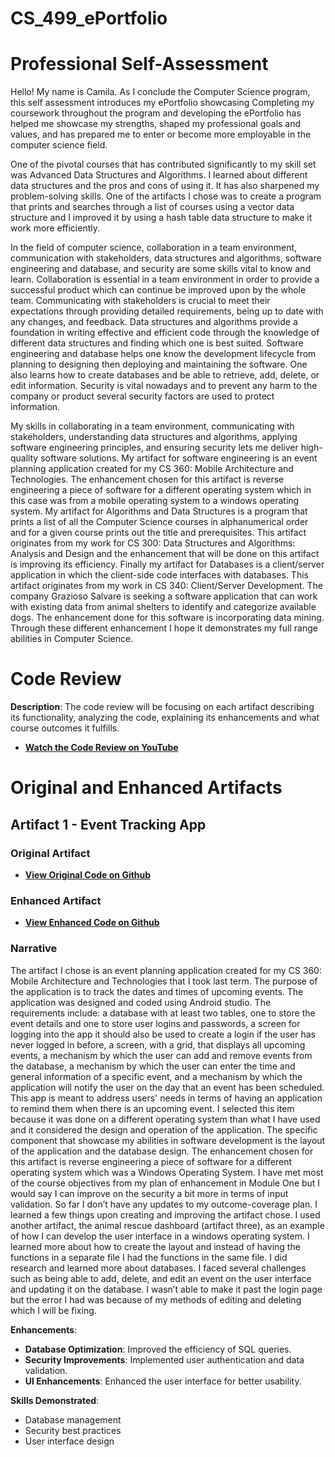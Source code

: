 # CS_499_ePortfolio

# Professional Self-Assessment

Hello! My name is Camila. As I conclude the Computer Science program, this self assessment introduces my ePortfolio showcasing Completing my coursework throughout the program and developing the ePortfolio has helped me showcase my strengths, shaped my professional goals and values, and has prepared me to enter or become more employable in the computer science field.

One of the pivotal courses that has contributed significantly to my skill set was Advanced Data Structures and Algorithms. I learned about different data structures and the pros and cons of using it. It has also sharpened my problem-solving skills. One of the artifacts I chose was to create a program that prints and searches through a list of courses using a vector data structure and I improved it by using a hash table data structure to make it work more efficiently. 

In the field of computer science, collaboration in a team environment, communication with stakeholders, data structures and algorithms, software engineering and database, and security are some skills vital to know and learn. Collaboration is essential in a team environment in order to provide a successful product which can continue be improved upon by the whole team. Communicating with stakeholders is crucial to meet their expectations through providing detailed requirements, being up to date with any changes, and feedback. Data structures and algorithms provide a foundation in writing effective and efficient code through the knowledge of different data structures and finding which one is best suited. Software engineering and database helps one know the development lifecycle from planning to designing then deploying and maintaining the software. One also learns how to create databases and be able to retrieve, add, delete, or edit information. Security is vital nowadays and to prevent any harm to the company or product several security factors are used to protect information.

My skills in collaborating in a team environment, communicating with stakeholders, understanding data structures and algorithms, applying software engineering principles, and ensuring security lets me deliver high-quality software solutions. My artifact for software engineering is an event planning application created for my CS 360: Mobile Architecture and Technologies. The enhancement chosen for this artifact is reverse engineering a piece of software for a different operating system which in this case was from a mobile operating system to a windows operating system. My artifact for Algorithms and Data Structures is a program that prints a list of all the Computer Science courses in alphanumerical order and for a given course prints out the title and prerequisites. This artifact originates from my work for CS 300: Data Structures and Algorithms: Analysis and Design and the enhancement that will be done on this artifact is improving its efficiency. Finally my artifact for Databases is a client/server application in which the client-side code interfaces with databases. This artifact originates from my work in CS 340: Client/Server Development. The company Grazioso Salvare is seeking a software application that can work with existing data from animal shelters to identify and categorize available dogs. The enhancement done for this software is incorporating data mining. Through these different enhancement I hope it demonstrates my full range abilities in Computer Science.


# Code Review
**Description**: The code review will be focusing on each artifact describing its functionality, analyzing the code, explaining its enhancements and what course outcomes it fulfills.

- **[Watch the Code Review on YouTube](https://www.youtube.com/playlist?list=PLiDUqX3zzGm1d8ndOwTyjCZnUAJRxC307)**

# Original and Enhanced Artifacts

## Artifact 1 - Event Tracking App

### Original Artifact
- **[View Original Code on Github](https://github.com/camilopzz310/CS_499_ePortfolio/blob/71b842b8d883ac16f19f11abca4f7e80589a348b/CS360%20Full%20Project%20Option%202.zip)**

### Enhanced Artifact
- **[View Enhanced Code on Github](https://github.com/camilopzz310/CS_499_ePortfolio/blob/35bbd37f695d8b1f3721f05cca0e7c68d25d9049/Event%20Tracking%20-%20Artifact%201%20-%20Camila%20Lopez.ipynb)**

### Narrative
The artifact I chose is an event planning application created for my CS 360: Mobile Architecture and Technologies that I took last term. The purpose of the application is to track the dates and times of upcoming events. The application was designed and coded using Android studio. The requirements include: a database with at least two tables, one to store the event details and one to store user logins and passwords, a screen for logging into the app it should also be used to create a login if the user has never logged in before, a screen, with a grid, that displays all upcoming events, a mechanism by which the user can add and remove events from the database, a mechanism by which the user can enter the time and general information of a specific event, and a mechanism by which the application will notify the user on the day that an event has been scheduled. This app is meant to address users' needs in terms of having an application to remind them when there is an upcoming event. I selected this item because it was done on a different operating system than what I have used and it considered the design and operation of the application. The specific component that showcase my abilities in software development is the layout of the application and the database design. The enhancement chosen for this artifact is reverse engineering a piece of software for a different operating system which was a Windows Operating System. I have met most of the course objectives from my plan of enhancement in Module One but I would say I can improve on the security a bit more in terms of input validation. So far I don’t have any updates to my outcome-coverage plan. 
I learned a few things upon creating and improving the artifact chose. I used another artifact, the animal rescue dashboard (artifact three), as an example of how I can develop the user interface in a windows operating system. I learned more about how to create the layout and instead of having the functions in a separate file I had the functions in the same file. I did research and learned more about databases. I faced several challenges such as being able to add, delete, and edit an event on the user interface and updating it on the database. I wasn’t able to make it past the login page but the error I had was because of my methods of editing and deleting which I will be fixing.


**Enhancements**:
- **Database Optimization**: Improved the efficiency of SQL queries.
- **Security Improvements**: Implemented user authentication and data validation.
- **UI Enhancements**: Enhanced the user interface for better usability.

**Skills Demonstrated**:
- Database management
- Security best practices
- User interface design

